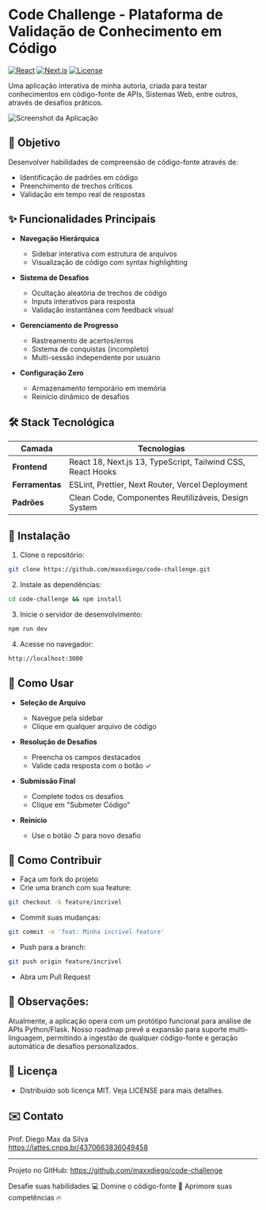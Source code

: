 # Code Challenge - Plataforma de Validação de Conhecimento em Código

[![React](https://img.shields.io/badge/React-18.2.0-blue)](https://react.dev/)
[![Next.js](https://img.shields.io/badge/Next.js-13.4.8-black)](https://nextjs.org/)
[![License](https://img.shields.io/badge/License-MIT-green)](https://opensource.org/licenses/MIT)

Uma aplicação interativa de minha autoria, criada para testar conhecimentos em código-fonte de APIs, Sistemas Web, entre outros, através de desafios práticos.

![Screenshot da Aplicação](https://imagens-maxx.s3.sa-east-1.amazonaws.com/code-challenge-1.png) <!-- Adicione uma imagem real posteriormente -->

## 🎯 Objetivo

Desenvolver habilidades de compreensão de código-fonte através de:
- Identificação de padrões em código
- Preenchimento de trechos críticos
- Validação em tempo real de respostas

## ✨ Funcionalidades Principais

- **Navegação Hierárquica**
  - Sidebar interativa com estrutura de arquivos
  - Visualização de código com syntax highlighting

- **Sistema de Desafios**
  - Ocultação aleatória de trechos de código
  - Inputs interativos para resposta
  - Validação instantânea com feedback visual

- **Gerenciamento de Progresso**
  - Rastreamento de acertos/erros
  - Sistema de conquistas (incompleto)
  - Multi-sessão independente por usuário

- **Configuração Zero**
  - Armazenamento temporário em memória
  - Reinício dinâmico de desafios

## 🛠 Stack Tecnológica

| Camada          | Tecnologias                                                                 |
|-----------------|-----------------------------------------------------------------------------|
| **Frontend**    | React 18, Next.js 13, TypeScript, Tailwind CSS, React Hooks                 |
| **Ferramentas** | ESLint, Prettier, Next Router, Vercel Deployment                            |
| **Padrões**     | Clean Code, Componentes Reutilizáveis, Design System                        |

## 🚀 Instalação

1. Clone o repositório:
```bash
git clone https://github.com/maxxdiego/code-challenge.git
```

2. Instale as dependências:

```bash
cd code-challenge && npm install
```

3. Inicie o servidor de desenvolvimento:

```bash
npm run dev
```

4. Acesse no navegador:
```bash
http://localhost:3000
```

## 📌 Como Usar

- **Seleção de Arquivo**
  - Navegue pela sidebar
  - Clique em qualquer arquivo de código

- **Resolução de Desafios**
  - Preencha os campos destacados
  - Valide cada resposta com o botão ✓

- **Submissão Final**
  - Complete todos os desafios
  - Clique em "Submeter Código"

- **Reinício**
  - Use o botão ↺ para novo desafio

## 🤝 Como Contribuir
- Faça um fork do projeto
- Crie uma branch com sua feature:

```bash
git checkout -b feature/incrivel
```

- Commit suas mudanças:

```bash
git commit -m 'feat: Minha incrível feature'
```

- Push para a branch:

```bash
git push origin feature/incrivel
```

- Abra um Pull Request

## 👀 Observações:
Atualmente, a aplicação opera com um protótipo funcional para análise de APIs Python/Flask. Nosso roadmap prevê a expansão para suporte multi-linguagem, permitindo a ingestão de qualquer código-fonte e geração automática de desafios personalizados.

## 📄 Licença
- Distribuído sob licença MIT. Veja LICENSE para mais detalhes.

## ✉️ Contato

Prof. Diego Max da Silva<br>
https://lattes.cnpq.br/4370663836049458

<hr>

Projeto no GitHub: https://github.com/maxxdiego/code-challenge

Desafie suas habilidades 💻 Domine o código-fonte 🚀 Aprimore suas competências 🔥
